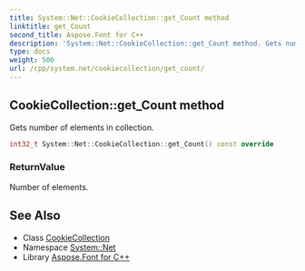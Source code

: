 ```yaml
---
title: System::Net::CookieCollection::get_Count method
linktitle: get_Count
second_title: Aspose.Font for C++
description: 'System::Net::CookieCollection::get_Count method. Gets number of elements in collection in C++.'
type: docs
weight: 500
url: /cpp/system.net/cookiecollection/get_count/
---
```

## CookieCollection::get_Count method


Gets number of elements in collection.

```cpp
int32_t System::Net::CookieCollection::get_Count() const override
```


### ReturnValue

Number of elements.

## See Also

* Class [CookieCollection](../)
* Namespace [System::Net](../../)
* Library [Aspose.Font for C++](../../../)
